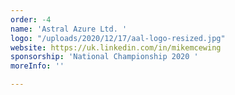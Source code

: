 ```yaml
---
order: -4
name: 'Astral Azure Ltd. '
logo: "/uploads/2020/12/17/aal-logo-resized.jpg"
website: https://uk.linkedin.com/in/mikemcewing
sponsorship: 'National Championship 2020 '
moreInfo: ''

---
```

